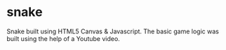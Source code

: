 # snake
Snake built using HTML5 Canvas & Javascript. The basic game logic was built using the help of a Youtube video.
